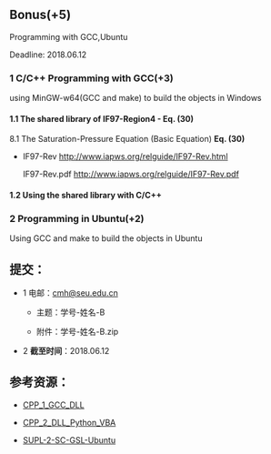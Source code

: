 ## Bonus(+5) 

Programming with GCC,Ubuntu

Deadline: 2018.06.12
 
### 1 C/C++ Programming with GCC(+3) 

using MinGW-w64(GCC and make) to build the objects in Windows   

#### 1.1 The shared library of IF97-Region4 - **Eq. (30)**

8.1 The Saturation-Pressure Equation (Basic Equation)  **Eq. (30)**

* IF97-Rev http://www.iapws.org/relguide/IF97-Rev.html
         
  IF97-Rev.pdf  http://www.iapws.org/relguide/IF97-Rev.pdf

#### 1.2 Using the shared library with C/C++ 

### 2 Programming in Ubuntu(+2)   
  
Using GCC and make to build the objects in Ubuntu 

## 提交：

* 1 电邮：cmh@seu.edu.cn

   * 主题：学号-姓名-B
  
   * 附件：学号-姓名-B.zip

* 2 **截至时间**：2018.06.12

## 参考资源：

* [CPP_1_GCC_DLL](http://nbviewer.ipython.org/github/PySEE/home/tree/S2018/notebook/CPP_1_GCC_DLL.ipynb)

* [CPP_2_DLL_Python_VBA](http://nbviewer.ipython.org/github/PySEE/home/tree/S2018/notebook/CPP_2_DLL_Python_VBA.ipynb)

* [SUPL-2-SC-GSL-Ubuntu](http://nbviewer.ipython.org/github/PySEE/home/tree/S2018/notebook/SUPL-2-SC-GSL-Ubuntu.ipynb)



